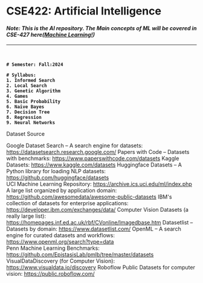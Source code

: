 <b><h1>CSE422: Artificial Intelligence </h1></b>
<i><h4>Note: This is the  AI repository. The Main concepts of ML will be covered in CSE-427 here(<a href="#">Machine Learning!</a>)</h4></i><hr><br>
<b>
```
# Semester: Fall:2024

# Syllabus:
1. Informed Search
2. Local Search
3. Genetic Algorithm
4. Games
5. Basic Probability
6. Naive Bayes
7. Decision Tree
8. Regression
9. Neural Networks
```
</b>


Dataset Source

Google Dataset Search – A search engine for datasets:   https://datasetsearch.research.google.com/ 
Papers with Code – Datasets with benchmarks: https://www.paperswithcode.com/datasets 
Kaggle Datasets: https://www.kaggle.com/datasets 
Huggingface Datasets – A Python library for loading NLP datasets: https://github.com/huggingface/datasets  
UCI Machine Learning Repository: https://archive.ics.uci.edu/ml/index.php 
A large list organized by application domain: https://github.com/awesomedata/awesome-public-datasets 
IBM's collection of datasets for enterprise applications:  https://developer.ibm.com/exchanges/data/ 
Computer Vision Datasets (a really large list): https://homepages.inf.ed.ac.uk/rbf/CVonline/Imagedbase.htm 
Datasetlist – Datasets by domain: https://www.datasetlist.com/ 
OpenML – A search engine for curated datasets and workflows: https://www.openml.org/search?type=data    
Penn Machine Learning Benchmarks: https://github.com/EpistasisLab/pmlb/tree/master/datasets 
VisualDataDiscovery (for Computer Vision): https://www.visualdata.io/discovery 
Roboflow Public Datasets for computer vision: https://public.roboflow.com/ 


